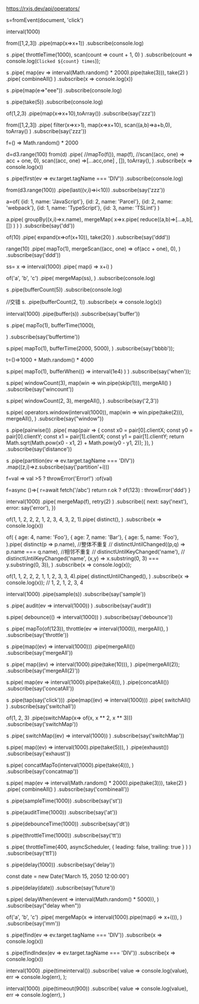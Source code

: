 https://rxjs.dev/api/operators/

s=fromEvent(document, 'click')



interval(1000)

from([1,2,3])
.pipe(map(x=>x+1))
.subscribe(console.log)




s
.pipe(
    throttleTime(1000),
    scan(count => count + 1, 0)
)
.subscribe(count => console.log(`Clicked ${count} times`));

s
.pipe(
  map(ev => interval(Math.random() * 2000).pipe(take(3))),
  take(2)
)
.pipe(
  combineAll()
)
.subscribe(x => console.log(x))



s
.pipe(map(e=>"eee"))
.subscribe(console.log)

s
.pipe(take(5))
.subscribe(console.log)


of(1,2,3)
.pipe(map(x=>x+10),toArray())
.subscribe(say('zzz'))

from([1,2,3])
.pipe(
     filter(x=>x>1),
     map(x=>x+10),
     scan((a,b)=>a+b,0),
     toArray()
 )
.subscribe(say('zzz'))


f=() => Math.random() * 2000

d=d3.range(100)
from(d)
.pipe(
    //mapTo(f()),
    map(f),
    //scan((acc, one) => acc + one, 0),
    scan((acc, one) =>[...acc,one] , []),
    toArray(),
)
.subscribe(x => console.log(x))


s
.pipe(first(ev => ev.target.tagName === 'DIV'))
.subscribe(console.log)

from(d3.range(100))
.pipe(last((v,i)=>i<10))
.subscribe(say('zzz'))


a=of(
  {id: 1, name: 'JavaScript'},
  {id: 2, name: 'Parcel'},
  {id: 2, name: 'webpack'},
  {id: 1, name: 'TypeScript'},
  {id: 3, name: 'TSLint'}
)

a.pipe(
    groupBy((x,i)=>x.name),
    mergeMap(
        x=>x.pipe(
                reduce((a,b)=>[...a,b],[])
            )
    )
)
.subscribe(say('dd'))


 of(10)
 .pipe(
     expand(x=>of(x+10)),
     take(20)
 )
 .subscribe(say('ddd'))

range(10)
.pipe(
  mapTo(1),
  mergeScan((acc, one) => of(acc + one), 0),
)
.subscribe(say('ddd'))

ss= x => interval(1000)
.pipe(
    map(i => x+i)
)

of('a', 'b', 'c')
.pipe(
  mergeMap(ss),
)
.subscribe(console.log)


s
.pipe(bufferCount(5))
.subscribe(console.log)

//交错
s.
.pipe(bufferCount(2, 1))
.subscribe(x => console.log(x))



interval(1000)
.pipe(buffer(s))
.subscribe(say('buffer'))


s
.pipe(
    mapTo(1),
    bufferTime(1000),

)
.subscribe(say('buffertime'))

s.pipe(
    mapTo(1),
    bufferTime(2000, 5000),
)
.subscribe(say('bbbb'));

t=()=>1000 + Math.random() * 4000

s.pipe(
    mapTo(1),
    bufferWhen(() =>
      interval(1e4)
    )
)
.subscribe(say('when'));


s.pipe(
  windowCount(3),
  map(win => win.pipe(skip(1))),
  mergeAll()
)
.subscribe(say('wincount'))

s.pipe(
  windowCount(2, 3),
  mergeAll(),
)
.subscribe(say('2,3'))


 s.pipe(
     operators.window(interval(1000)),
     map(win => win.pipe(take(2))),
     mergeAll(),
 )
 .subscribe(say("window"))



s
.pipe(pairwise())
.pipe(
  map(pair => {
    const x0 = pair[0].clientX;
    const y0 = pair[0].clientY;
    const x1 = pair[1].clientX;
    const y1 = pair[1].clientY;
    return Math.sqrt(Math.pow(x0 - x1, 2) + Math.pow(y0 - y1, 2));
  }),
)
.subscribe(say('distance'))


s
.pipe(partition(ev => ev.target.tagName === 'DIV'))
.map((z,i)=>z.subscribe(say('partition'+i)))


f=val => val >5 ? throwError('Error!') :of(val)

f=async ()=>{
    r=await fetch('/abc')
    return r.ok ? of(123) : throwError('ddd')
}


interval(1000)
.pipe(
      mergeMap(f),
      retry(2)
)
.subscribe({
  next: say('next'),
  error: say('error'),
})



of(1, 1, 2, 2, 2, 1, 2, 3, 4, 3, 2, 1).pipe(
    distinct(),
  )
.subscribe(x => console.log(x))

 of(
    { age: 4, name: 'Foo'},
    { age: 7, name: 'Bar'},
    { age: 5, name: 'Foo'},
  ).pipe(
    distinct(p => p.name), //整体不重复
//    distinctUntilChanged((p,q) => p.name === q.name), //相邻不重复
//    distinctUntilKeyChanged('name'),
//    distinctUntilKeyChanged('name', (x,y) => x.substring(0, 3) === y.substring(0, 3)),
  )
  .subscribe(x => console.log(x));

  of(1, 1, 2, 2, 2, 1, 1, 2, 3, 3, 4).pipe(
    distinctUntilChanged(),
  )
  .subscribe(x => console.log(x)); // 1, 2, 1, 2, 3, 4






interval(1000)
.pipe(sample(s))
.subscribe(say('sample'))


s
.pipe(
    audit(ev => interval(1000))
)
.subscribe(say('audit'))



s.pipe(
    debounce(() => interval(1000))
)
.subscribe(say('debounce'))



s
.pipe(
    mapTo(of(123)),
    throttle(ev => interval(1000)),
    mergeAll(),
)
.subscribe(say('throttle'))




s
.pipe(map((ev) => interval(1000)))
.pipe(mergeAll())
.subscribe(say('mergeAll'))

s
.pipe(
  map((ev) => interval(1000).pipe(take(10))),
)
.pipe(mergeAll(2));
.subscribe(say('mergeAll(2)'))




s.pipe(
  map(ev => interval(1000).pipe(take(4))),
)
.pipe(concatAll())
.subscribe(say('concatAll'))



s
.pipe(tap(say('click')))
.pipe(map((ev) => interval(1000)))
.pipe(
  switchAll()
)
.subscribe(say('switchall'))



of(1, 2, 3)
.pipe(switchMap(x=> of(x, x ** 2, x ** 3)))
.subscribe(say('switchMap'))



s
.pipe(
    switchMap((ev) => interval(1000))
)
.subscribe(say('switchMap'))


s.pipe(
  map((ev) => interval(1000).pipe(take(5))),
)
.pipe(exhaust())
.subscribe(say('exhaust'))



s.pipe(
  concatMapTo(interval(1000).pipe(take(4))),
)
.subscribe(say('concatmap'))



s.pipe(
  map(ev => interval(Math.random() * 2000).pipe(take(3))),
  take(2)
)
.pipe(
  combineAll()
)
.subscribe(say('combineall'))



s
.pipe(sampleTime(1000))
.subscribe(say('st'))

s
.pipe(auditTime(1000))
.subscribe(say('at'))

s
.pipe(debounceTime(1000))
.subscribe(say('dt'))

s
.pipe(throttleTime(1000))
.subscribe(say('tt'))

s
.pipe(
  throttleTime(400, asyncScheduler,
      {
      leading: false,
      trailing: true
    }
)
)
.subscribe(say('tt1'))

s
.pipe(delay(1000))
.subscribe(say('delay'))


const date = new Date('March 15, 2050 12:00:00')

s
.pipe(delay(date))
.subscribe(say('future'))


s.pipe(
  delayWhen(event => interval(Math.random() * 5000)),
)
.subscribe(say("delay when"))



of('a', 'b', 'c')
.pipe(
  mergeMap(x => interval(1000).pipe(map(i => x+i))),
)
.subscribe(say('mm'))


s
.pipe(find(ev => ev.target.tagName === 'DIV'))
.subscribe(x => console.log(x))

s
.pipe(findIndex(ev => ev.target.tagName === 'DIV'))
.subscribe(x => console.log(x))




interval(1000)
.pipe(timeinterval())
.subscribe(
    value => console.log(value),
    err => console.log(err),
);

interval(1000)
.pipe(timeout(900))
.subscribe(
    value => console.log(value),
    err => console.log(err),
)


